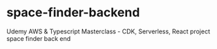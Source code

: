 # space-finder-backend
Udemy AWS &amp; Typescript Masterclass - CDK, Serverless, React project space finder back end
